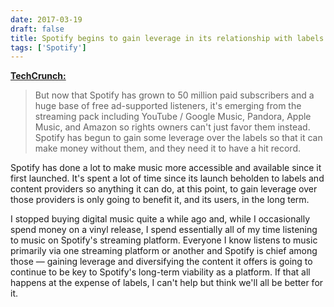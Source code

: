 ```yaml
---
date: 2017-03-19
draft: false
title: Spotify begins to gain leverage in its relationship with labels
tags: ['Spotify']
---
```


**[TechCrunch:](https://techcrunch.com/2017/03/18/dictate-top-40/)**

> But now that Spotify has grown to 50 million paid subscribers and a huge base of free ad-supported listeners, it's emerging from the streaming pack including YouTube / Google Music, Pandora, Apple Music, and Amazon so rights owners can't just favor them instead. Spotify has begun to gain some leverage over the labels so that it can make money without them, and they need it to have a hit record.<!-- excerpt -->

Spotify has done a lot to make music more accessible and available since it first launched. It's spent a lot of time since its launch beholden to labels and content providers so anything it can do, at this point, to gain leverage over those providers is only going to benefit it, and its users, in the long term.

I stopped buying digital music quite a while ago and, while I occasionally spend money on a vinyl release, I spend essentially all of my time listening to music on Spotify's streaming platform. Everyone I know listens to music primarily via one streaming platform or another and Spotify is chief among those — gaining leverage and diversifying the content it offers is going to continue to be key to Spotify's long-term viability as a platform. If that all happens at the expense of labels, I can't help but think we'll all be better for it.
